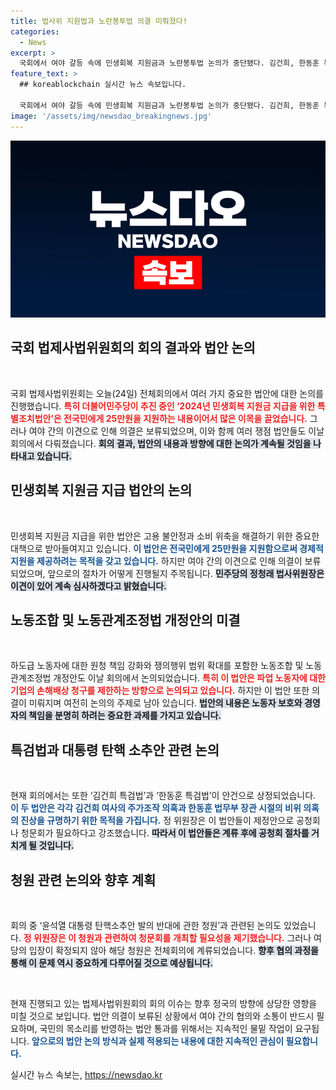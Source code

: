 ```yaml
---
title: 법사위 지원법과 노란봉투법 의결 미뤄졌다!
categories:
  - News
excerpt: >
  국회에서 여야 갈등 속에 민생회복 지원금과 노란봉투법 논의가 중단됐다. 김건희, 한동훈 특검법과 윤 대통령 탄핵 소추안 관련 청문회도 걸림돌. 정치권의 긴박한 상황을 놓치지 마세요!
feature_text: >
  ## koreablockchain 실시간 뉴스 속보입니다.

  국회에서 여야 갈등 속에 민생회복 지원금과 노란봉투법 논의가 중단됐다. 김건희, 한동훈 특검법과 윤 대통령 탄핵 소추안 관련 청문회도 걸림돌. 정치권의 긴박한 상황을 놓치지 마세요!
image: '/assets/img/newsdao_breakingnews.jpg'
---
```


<p><img src="/assets/img/newsdao_breakingnews.jpg" alt="koreablockchain 속보" /></p>

<h2 data-ke-size="size26">국회 법제사법위원회의 회의 결과와 법안 논의</h2>

<p data-ke-size="size16">&nbsp;</p>

<p>국회 법제사법위원회는 오늘(24일) 전체회의에서 여러 가지 중요한 법안에 대한 논의를 진행했습니다. <b><span style="color: #ee2323;">특히 더불어민주당이 추진 중인 ‘2024년 민생회복 지원금 지급을 위한 특별조치법안’은 전국민에게 25만원을 지원하는 내용이어서 많은 이목을 끌었습니다.</span></b> 그러나 여야 간의 이견으로 인해 의결은 보류되었으며, 이와 함께 여러 쟁점 법안들도 이날 회의에서 다뤄졌습니다. <b><span style="background-color: #21538527;">회의 결과, 법안의 내용과 방향에 대한 논의가 계속될 것임을 나타내고 있습니다.</span></b></p>

<h2 data-ke-size="size26">민생회복 지원금 지급 법안의 논의</h2>

<p data-ke-size="size16">&nbsp;</p>

<p>민생회복 지원금 지급을 위한 법안은 고용 불안정과 소비 위축을 해결하기 위한 중요한 대책으로 받아들여지고 있습니다. <b><span style="color: #1a5490;">이 법안은 전국민에게 25만원을 지원함으로써 경제적 지원을 제공하려는 목적을 갖고 있습니다.</span></b> 하지만 여야 간의 이견으로 인해 의결이 보류되었으며, 앞으로의 절차가 어떻게 진행될지 주목됩니다. <b><span style="background-color: #21538527;">민주당의 정청래 법사위원장은 이견이 있어 계속 심사하겠다고 밝혔습니다.</span></b></p>

<h2 data-ke-size="size26">노동조합 및 노동관계조정법 개정안의 미결</h2>

<p data-ke-size="size16">&nbsp;</p>

<p>하도급 노동자에 대한 원청 책임 강화와 쟁의행위 범위 확대를 포함한 노동조합 및 노동관계조정법 개정안도 이날 회의에서 논의되었습니다. <b><span style="color: #ee2323;">특히 이 법안은 파업 노동자에 대한 기업의 손해배상 청구를 제한하는 방향으로 논의되고 있습니다.</span></b> 하지만 이 법안 또한 의결이 미뤄지며 여전히 논의의 주제로 남아 있습니다. <b><span style="background-color: #21538527;">법안의 내용은 노동자 보호와 경영자의 책임을 분명히 하려는 중요한 과제를 가지고 있습니다.</span></b></p>

<h2 data-ke-size="size26">특검법과 대통령 탄핵 소추안 관련 논의</h2>

<p data-ke-size="size16">&nbsp;</p>

<p>현재 회의에서는 또한 ‘김건희 특검법’과 ‘한동훈 특검법’이 안건으로 상정되었습니다. <b><span style="color: #1a5490;">이 두 법안은 각각 김건희 여사의 주가조작 의혹과 한동훈 법무부 장관 시절의 비위 의혹의 진상을 규명하기 위한 목적을 가집니다.</span></b> 정 위원장은 이 법안들이 제정안으로 공청회나 청문회가 필요하다고 강조했습니다. <b><span style="background-color: #21538527;">따라서 이 법안들은 계류 후에 공청회 절차를 거치게 될 것입니다.</span></b></p>

<h2 data-ke-size="size26">청원 관련 논의와 향후 계획</h2>

<p data-ke-size="size16">&nbsp;</p>

<p>회의 중 ‘윤석열 대통령 탄핵소추안 발의 반대에 관한 청원’과 관련된 논의도 있었습니다. <b><span style="color: #ee2323;">정 위원장은 이 청원과 관련하여 청문회를 개최할 필요성을 제기했습니다.</span></b> 그러나 여당의 입장이 확정되지 않아 해당 청원은 전체회의에 계류되었습니다. <b><span style="background-color: #21538527;">향후 협의 과정을 통해 이 문제 역시 중요하게 다루어질 것으로 예상됩니다.</span></b></p>

<p data-ke-size="size16">&nbsp;</p>

<p>현재 진행되고 있는 법제사법위원회의 회의 이슈는 향후 정국의 방향에 상당한 영향을 미칠 것으로 보입니다. 법안 의결이 보류된 상황에서 여야 간의 협의와 소통이 반드시 필요하며, 국민의 목소리를 반영하는 법안 통과를 위해서는 지속적인 물밑 작업이 요구됩니다. <b><span style="color: #1a5490;">앞으로의 법안 논의 방식과 실제 적용되는 내용에 대한 지속적인 관심이 필요합니다.</span></b></p>
실시간 뉴스 속보는, <a href="https://newsdao.kr" rel="dofollow">https://newsdao.kr</a>


